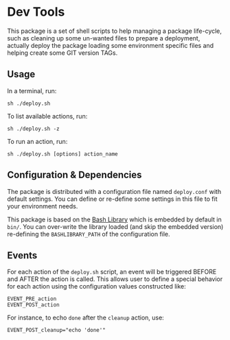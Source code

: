 Dev Tools
=========

This package is a set of shell scripts to help managing a package life-cycle, such as cleaning
up some un-wanted files to prepare a deployment, actually deploy the package loading some
environment specific files and helping create some GIT version TAGs.

## Usage

In a terminal, run:

    sh ./deploy.sh

To list available actions, run:

    sh ./deploy.sh -z

To run an action, run:

    sh ./deploy.sh [options] action_name


## Configuration & Dependencies

The package is distributed with a configuration file named `deploy.conf` with default settings.
You can define or re-define some settings in this file to fit your environment needs.

This package is based on the [Bash Library](https://github.com/atelierspierrot/bash-library)
which is embedded by default in `bin/`. You can over-write the library loaded (and skip the
embedded version) re-defining the `BASHLIBRARY_PATH` of the configuration file.


## Events

For each action of the `deploy.sh` script, an event will be triggered BEFORE and AFTER the
action is called. This allows user to define a special behavior for each action using the
configuration values constructed like:

    EVENT_PRE_action
    EVENT_POST_action

For instance, to echo `done` after the `cleanup` action, use:

    EVENT_POST_cleanup="echo 'done'"
